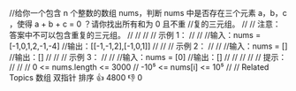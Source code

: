 //给你一个包含 n 个整数的数组 nums，判断 nums 中是否存在三个元素 a，b，c ，使得 a + b + c = 0 ？请你找出所有和为 0 且不重
//复的三元组。 
//
// 注意：答案中不可以包含重复的三元组。 
//
// 
//
// 示例 1： 
//
// 
//输入：nums = [-1,0,1,2,-1,-4]
//输出：[[-1,-1,2],[-1,0,1]]
// 
//
// 示例 2： 
//
// 
//输入：nums = []
//输出：[]
// 
//
// 示例 3： 
//
// 
//输入：nums = [0]
//输出：[]
// 
//
// 
//
// 提示： 
//
// 
// 0 <= nums.length <= 3000 
// -10⁵ <= nums[i] <= 10⁵ 
// 
// Related Topics 数组 双指针 排序 👍 4800 👎 0
